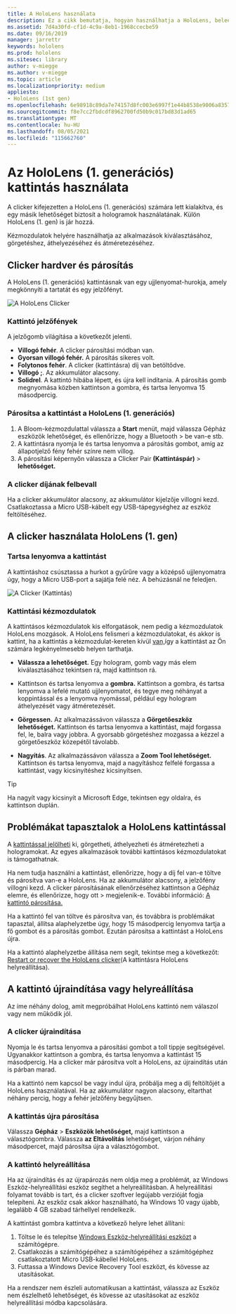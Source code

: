 ```yaml
---
title: A HoloLens használata
description: Ez a cikk bemutatja, hogyan használhatja a HoloLens, beleértve a kattintások párosítását, az díjszabást és a helyreállítást.
ms.assetid: 7d4a30fd-cf1d-4c9a-8eb1-1968ccecbe59
ms.date: 09/16/2019
manager: jarrettr
keywords: hololens
ms.prod: hololens
ms.sitesec: library
author: v-miegge
ms.author: v-miegge
ms.topic: article
ms.localizationpriority: medium
appliesto:
- HoloLens (1st gen)
ms.openlocfilehash: 6e98918c89da7e74157d8fc003e6997f1e44b8538e9006a835707e85c5fd3307
ms.sourcegitcommit: f8e7cc2fbdcdf8962700fd50b9c017bd83d1ad65
ms.translationtype: MT
ms.contentlocale: hu-HU
ms.lasthandoff: 08/05/2021
ms.locfileid: "115662760"
---
```

# <a name="use-the-hololens-1st-gen-clicker"></a>Az HoloLens (1. generációs) kattintás használata

A clicker kifejezetten a HoloLens (1. generációs) számára lett kialakítva, és egy másik lehetőséget biztosít a hologramok használatának. Külön HoloLens (1. gen) is jár hozzá.

Kézmozdulatok helyére használhatja az alkalmazások kiválasztásához, görgetéshez, áthelyezéséhez és átméretezéséhez.

## <a name="clicker-hardware-and-pairing"></a>Clicker hardver és párosítás

A HoloLens (1. generációs) kattintásnak van egy ujjlenyomat-hurokja, amely megkönnyíti a tartatát és egy jelzőfényt.

![A HoloLens Clicker](images/use-hololens-clicker-1.png)

### <a name="clicker-indicator-lights"></a>Kattintó jelzőfények

A jelzőgomb világítása a következőt jelenti.

- **Villogó fehér**. A clicker párosítási módban van.
- **Gyorsan villogó fehér.** A párosítás sikeres volt.
- **Folytonos fehér**. A clicker (kattintásra) díj van betöltődve.
- **Villogó ;**. Az akkumulátor alacsony.
- **Solidrel**. A kattintó hibába lépett, és újra kell indítania. A párosítás gomb megnyomása közben kattintson a gombra, és tartsa lenyomva 15 másodpercig.

### <a name="pair-the-clicker-with-your-hololens-1st-gen"></a>Párosítsa a kattintást a HoloLens (1. generációs)

1. A Bloom-kézmozdulattal válassza a **Start** menüt, majd válassza Gépház eszközök lehetőséget, és ellenőrizze, hogy a Bluetooth  >   be van-e stb.
1. A kattintásra nyomja le és tartsa lenyomva a párosítás gombot, amíg az állapotjelző fény fehér színre nem villog.
1. A párosítási képernyőn válassza a Clicker Pair **(Kattintáspár)**  >  **lehetőséget.**

### <a name="charge-the-clicker"></a>A clicker díjának felbevall

Ha a clicker akkumulátor alacsony, az akkumulátor kijelzője villogni kezd. Csatlakoztassa a Micro USB-kábelt egy USB-tápegységhez az eszköz feltöltéséhez.

## <a name="use-the-clicker-with-hololens-1st-gen"></a>A clicker használata HoloLens (1. gen)

### <a name="hold-the-clicker"></a>Tartsa lenyomva a kattintást

A kattintáshoz csúsztassa a hurkot a gyűrűre vagy a középső ujjlenyomatra úgy, hogy a Micro USB-port a sajátja felé néz. A behúzásnál ne feledjen.

![A Clicker (Kattintás)](images/use-hololens-clicker-2.png)

### <a name="clicker-gestures"></a>Kattintási kézmozdulatok

A kattintásos kézmozdulatok kis elforgatások, nem pedig a kézmozdulatok HoloLens mozgások. A HoloLens felismeri a kézmozdulatokat, és akkor is kattint, ha a kattintás a kézmozdulat-kereten kívül [van,](hololens1-basic-usage.md)így a kattintást az Ön számára legkényelmesebb helyen tarthatja.

- **Válassza a lehetőséget.** Egy hologram, gomb vagy más elem kiválasztásához tekintsen rá, majd kattintson rá.

- Kattintson és tartsa lenyomva a **gombra.** Kattintson a gombra, és tartsa lenyomva a lefelé mutató ujjlenyomatot, és tegye meg néhányat a koppintással és a lenyomva nyomással, például egy hologram áthelyezését vagy átméretezését.

- **Görgessen.** Az alkalmazássávon válassza a **Görgetőeszköz lehetőséget.** Kattintson és tartsa lenyomva a kattintást, majd forgassa fel, le, balra vagy jobbra. A gyorsabb görgetéshez mozgassa a kézzel a görgetőeszköz közepétől távolabb.

- **Nagyítás**. Az alkalmazássávon válassza a **Zoom Tool lehetőséget.** Kattintson és tartsa lenyomva, majd a nagyításhoz felfelé forgassa a kattintást, vagy kicsinyítéshez kicsinyítsen.

> [!TIP]
> Ha nagyít vagy kicsinyít a Microsoft Edge, tekintsen egy oldalra, és kattintson duplán.

## <a name="im-having-problems-using-the-hololens-clicker"></a>Problémákat tapasztalok a HoloLens kattintással

A [kattintással jelölheti](hololens1-clicker.md) ki, görgetheti, áthelyezheti és átméretezheti a hologramokat. Az egyes alkalmazások további kattintásos kézmozdulatokat is támogathatnak.

Ha nem tudja használni a kattintást, ellenőrizze, hogy a díj fel van-e töltve és párosítva van-e a HoloLens. Ha az akkumulátor alacsony, a jelzőfény villogni kezd. A clicker párosításának ellenőrzéséhez kattintson a Gépház elemre, és ellenőrizze, hogy ott  >   megjelenik-e. További információ: [A kattintó párosítása.](hololens1-clicker.md)

Ha a kattintó fel van töltve és párosítva van, és továbbra is problémákat tapasztal, állítsa alaphelyzetbe úgy, hogy 15 másodpercig lenyomva tartja a fő gombot és a párosítás gombot. Ezután párosítsa a kattintást a HoloLens újra.

Ha a kattintó alaphelyzetbe állítása nem segít, tekintse meg a következőt: [Restart or recover the HoloLens clicker](hololens1-clicker.md#restart-or-recover-the-clicker)(A kattintásra HoloLens helyreállítása).
## <a name="restart-or-recover-the-clicker"></a>A kattintó újraindítása vagy helyreállítása

Az íme néhány dolog, amit megpróbálhat HoloLens kattintó nem válaszol vagy nem működik jól.

### <a name="restart-the-clicker"></a>A clicker újraindítása

Nyomja le és tartsa lenyomva a párosítási gombot a toll tippje segítségével. Ugyanakkor kattintson a gombra, és tartsa lenyomva a kattintást 15 másodpercig. Ha a clicker már párosítva volt a HoloLens, az újraindítás után is párban marad.

Ha a kattintó nem kapcsol be vagy indul újra, próbálja meg a díj feltöltőjét a HoloLens használatával. Ha az akkumulátor nagyon alacsony, eltarthat néhány percig, hogy a fehér jelzőfény begyűjtsen.

### <a name="re-pair-the-clicker"></a>A kattintás újra párosítása

Válassza **Gépház**  >  **Eszközök lehetőséget,** majd kattintson a választógombra. Válassza **az Eltávolítás** lehetőséget, várjon néhány másodpercet, majd párosítsa újra a választógombot.

### <a name="recover-the-clicker"></a>A kattintó helyreállítása

Ha az újraindítás és az újrapározás nem oldja meg a problémát, az Windows Eszköz-helyreállítási eszköz segíthet a helyreállításban. A helyreállítási folyamat tovább is tart, és a clicker szoftver legújabb verzióját fogja telepíteni. Az eszköz csak akkor használható, ha Windows 10 vagy újabb, legalább 4 GB szabad tárhellyel rendelkezik.

A kattintást gombra kattintva a következő helyre lehet állítani:

1. Töltse le és telepítse [Windows Eszköz-helyreállítási eszközt](https://dev.azure.com/ContentIdea/ContentIdea/_queries/query/8a004dbe-73f8-4a32-94bc-368fc2f2a895/) a számítógépre.
1. Csatlakozás a számítógépéhez a számítógépéhez a számítógéphez csatlakoztatott Micro USB-kábellel HoloLens.
1. Futtassa a Windows Device Recovery Tool eszközt, és kövesse az utasításokat.

Ha a rendszer nem észleli automatikusan  a kattintást, válassza az Eszköz nem észlelhető lehetőséget, és kövesse az utasításokat az eszköz helyreállítási módba kapcsolására.

